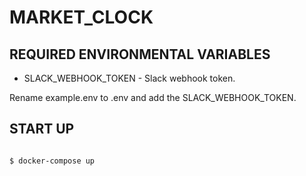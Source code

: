 # MARKET_CLOCK

## REQUIRED ENVIRONMENTAL VARIABLES

- SLACK_WEBHOOK_TOKEN - Slack webhook token.

Rename example.env to .env and add the SLACK_WEBHOOK_TOKEN.

## START UP

```

$ docker-compose up

```
